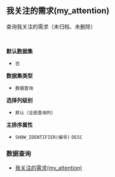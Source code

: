 ## 我关注的需求(my_attention) <!-- {docsify-ignore-all} -->

查询我关注的需求（未归档、未删除）

<br>
<p class="panel-title"><b>默认数据集</b></p>

* `否`

<p class="panel-title"><b>数据集类型</b></p>

* `数据查询`

<p class="panel-title"><b>选择列级别</b></p>

* `默认（全部查询列）`


<p class="panel-title"><b>主排序属性</b></p>

* `SHOW_IDENTIFIER(编号)` `DESC`



### 数据查询
  * [我关注的需求(my_attention)](module/ProdMgmt/idea/query/my_attention)
